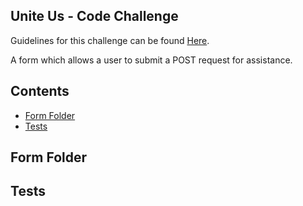 ## Unite Us - Code Challenge

Guidelines for this challenge can be found [Here](https://gist.github.com/geoherna/6088fa657d7415dbe0cb7c9aa255b69d). 
 
A form which allows a user to submit a POST request for assistance. 

## Contents

- [Form Folder](#form-folder)
- [Tests](#tests)

## Form Folder

## Tests
